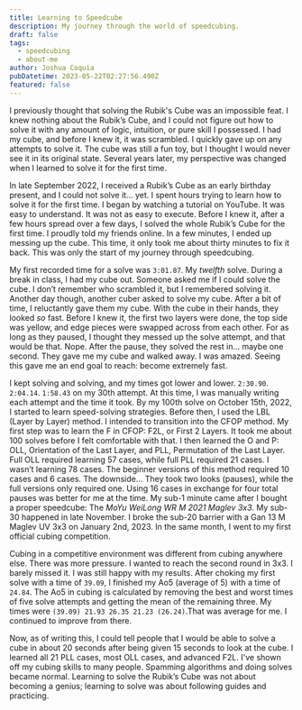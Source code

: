 ```yaml
---
title: Learning to Speedcube
description: My journey through the world of speedcubing.
draft: false
tags:
  - speedcubing
  - about-me
author: Joshua Coquia
pubDatetime: 2023-05-22T02:27:56.490Z
featured: false
---
```


I previously thought that solving the Rubik's Cube was an impossible feat. I knew nothing about the Rubik’s Cube, and I could not figure out how to solve it with any amount of logic, intuition, or pure skill I possessed. I had my cube, and before I knew it, it was scrambled. I quickly gave up on any attempts to solve it. The cube was still a fun toy, but I thought I would never see it in its original state. Several years later, my perspective was changed when I learned to solve it for the first time.

In late September 2022, I received a Rubik’s Cube as an early birthday present, and I could not solve it… yet. I spent hours trying to learn how to solve it for the first time. I began by watching a tutorial on YouTube. It was easy to understand. It was not as easy to execute. Before I knew it, after a few hours spread over a few days, I solved the whole Rubik’s Cube for the first time. I proudly told my friends online. In a few minutes, I ended up messing up the cube. This time, it only took me about thirty minutes to fix it back. This was only the start of my journey through speedcubing.

My first recorded time for a solve was `3:01.87`. My _twelfth_ solve. During a break in class, I had my cube out. Someone asked me if I could solve the cube. I don’t remember who scrambled it, but I remembered solving it. Another day though, another cuber asked to solve my cube. After a bit of time, I reluctantly gave them my cube. With the cube in their hands, they looked _so_ fast. Before I knew it, the first two layers were done, the top side was yellow, and edge pieces were swapped across from each other. For as long as they paused, I thought they messed up the solve attempt, and that would be that. Nope. After the pause, they solved the rest in... maybe one second. They gave me my cube and walked away. I was amazed. Seeing this gave me an end goal to reach: become extremely fast.

I kept solving and solving, and my times got lower and lower. `2:30.90`. `2:04.14`. `1:58.43` on my 30th attempt. At this time, I was manually writing each attempt and the time it took. By my 100th solve on October 15th, 2022, I started to learn speed-solving strategies. Before then, I used the LBL (Layer by Layer) method. I intended to transition into the CFOP method. My first step was to learn the F in CFOP: F2L, or First 2 Layers. It took me about 100 solves before I felt comfortable with that. I then learned the O and P: OLL, Orientation of the Last Layer, and PLL, Permutation of the Last Layer. Full OLL required learning 57 cases, while full PLL required 21 cases. I wasn’t learning 78 cases. The beginner versions of this method required 10 cases and 6 cases. The downside… They took two looks (pauses), while the full versions only required one. Using 16 cases in exchange for four total pauses was better for me at the time. My sub-1 minute came after I bought a proper speedcube: The _MoYu WeiLong WR M 2021 Maglev 3x3_. My sub-30 happened in late November. I broke the sub-20 barrier with a Gan 13 M Maglev UV 3x3 on January 2nd, 2023. In the same month, I went to my first official cubing competition.

Cubing in a competitive environment was different from cubing anywhere else. There was more pressure. I wanted to reach the second round in 3x3. I barely missed it. I was still happy with my results. After choking my first solve with a time of `39.09`, I finished my Ao5 (average of 5) with a time of `24.84`. The Ao5 in cubing is calculated by removing the best and worst times of five solve attempts and getting the mean of the remaining three. My times were `(39.09) 21.93 26.35 21.23 (26.24)`.That was average for me. I continued to improve from there.

Now, as of writing this, I could tell people that I would be able to solve a cube in about 20 seconds after being given 15 seconds to look at the cube. I learned all 21 PLL cases, most OLL cases, and advanced F2L. I've shown off my cubing skills to many people. Spamming algorithms and doing solves became normal. Learning to solve the Rubik’s Cube was not about becoming a genius; learning to solve was about following guides and practicing.
